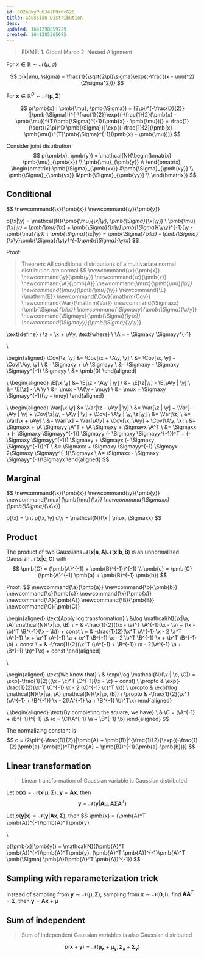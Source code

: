 ```yaml
---
id: S02aBkyPu6J4lH9rhcG26
title: Gaussian Distribution
desc: ''
updated: 1641298859729
created: 1641285365685
---
```


>FIXME: 1. Global Marco 2. Nested Alignment

For $x \in \mathbb{R} \sim \mathcal{N}(\mu, \sigma)$

$$
p(x|\mu, \sigma) = \frac{1}{\sqrt{2\pi}\sigma}\exp{(-\frac{(x - \mu)^2}{2\sigma^2})}
$$

For $\pmb{x} \in \mathbb{R}^{D} \sim \mathcal{N}(\pmb{\mu}, \pmb{\Sigma})$

$$
p(\pmb{x} | \pmb{\mu}, \pmb{\Sigma}) = (2\pi)^{-\frac{D}{2}} (|\pmb{\Sigma}|)^{-\frac{1}{2}}\exp{(-\frac{1}{2}(\pmb{x} - \pmb{\mu})^{T}\pmb{\Sigma}^{-1}(\pmb{x} - \pmb{\mu}))} = \frac{1}{\sqrt{(2\pi)^D \pmb{\Sigma}}}\exp{(-\frac{1}{2}(\pmb{x} - \pmb{\mu})^{T}\pmb{\Sigma}^{-1}(\pmb{x} - \pmb{\mu}))}
$$

Consider joint distribution
$$
p(\pmb{x}, \pmb{y}) = \mathcal{N}(\begin{bmatrix} \pmb{\mu}_{\pmb{x}} \\ \pmb{\mu}_{\pmb{y}} \\ \end{bmatrix}, \begin{bmatrix} \pmb{\Sigma}_{\pmb{xx}} &\pmb{\Sigma}_{\pmb{xy}} \\ \pmb{\Sigma}_{\pmb{yx}} &\pmb{\Sigma}_{\pmb{yy}} \\ \end{bmatrix})
$$

## Conditional
$$
\newcommand{\x}{\pmb{x}}
\newcommand{\y}{\pmb{y}}

p(\x|\y) = \mathcal{N}(\pmb{\mu}_{\x|\y}, \pmb{\Sigma}_{\x|\y}) \\
\pmb{\mu}_{\x|\y} = \pmb{\mu}_{\x} + \pmb{\Sigma}_{\x\y}\pmb{\Sigma}_{\y\y}^{-1}(\y - \pmb{\mu}_{\y}) \\
 \pmb{\Sigma}_{\x|\y} = \pmb{\Sigma}_{\x\x} - \pmb{\Sigma}_{\x\y}\pmb{\Sigma}_{\y\y}^{-1}\pmb{\Sigma}_{\y\x}
$$

Proof:
> Theorem: All conditional distributions of a multivariate normal distribution are normal
$$
\newcommand{\x}{\pmb{x}}
\newcommand{\y}{\pmb{y}}
\newcommand{\z}{\pmb{z}}
\newcommand{\A}{\pmb{A}}
\newcommand{\mux}{\pmb{\mu}_{\x}}
\newcommand{\muy}{\pmb{\mu}_{\y}}
\newcommand{\E}{\mathrm{E}}
\newcommand{\Cov}{\mathrm{Cov}}
\newcommand{\Var}{\mathrm{Var}}
\newcommand{\Sigmaxx}{\pmb{\Sigma}_{\x\x}}
\newcommand{\Sigmaxy}{\pmb{\Sigma}_{\x\y}}
\newcommand{\Sigmayx}{\pmb{\Sigma}_{\y\x}}
\newcommand{\Sigmayy}{\pmb{\Sigma}_{\y\y}}

\text{define} \ \z = \x + \A\y, \text{where} \ \A = - \Sigmaxy \Sigmayy^{-1}

\\

\begin{aligned}
\Cov[\z, \y] &= \Cov[\x + \A\y, \y] \\ &= \Cov[\x, \y] + \Cov[\A\y, \y] \\ &= \Sigmaxy + \A \Sigmayy \\ &= \Sigmaxy - \Sigmaxy \Sigmayy^{-1} \Sigmayy \\ &= \pmb{0}
\end{aligned}

\\
\begin{aligned}
\E[\x|\y] &= \E[\z - \A\y | \y] \\ &= \E[\z|\y] - \E[\A\y | \y] \\ &= \E[\z] - \A \y \\ &= \mux - \A(\y - \muy) \\ &= \mux + \Sigmaxy \Sigmayy^{-1}(\y - \muy)
\end{aligned}

\\
\begin{aligned}
\Var[\x|\y] &= \Var[\z - \A\y | \y] \\ &= \Var[\z | \y] + \Var[-\A\y | \y] + \Cov[\z|\y, - \A\y | \y] + \Cov[- \A\y | \y, \z|\y] \\ &= \Var[\z] \\ &= \Var[\x + \A\y] \\ &= \Var[\x] + \Var[\A\y] + \Cov[\x, \A\y] + \Cov[\A\y, \x] \\ &= \Sigmaxx + \A \Sigmayy \A^T + \A \Sigmaxy + \Sigmayx \A^T \\ &= \Sigmaxx + (- \Sigmaxy \Sigmayy^{-1}) \Sigmayy (- \Sigmaxy \Sigmayy^{-1})^T + (- \Sigmaxy \Sigmayy^{-1}) \Sigmaxy + \Sigmayx (- \Sigmaxy \Sigmayy^{-1})^T \\ &= \Sigmaxx + \Sigmaxy \Sigmayy^{-1} \Sigmayx - 2\Sigmaxy \Sigmayy^{-1}\Sigmayx \\ &= \Sigmaxx - \Sigmaxy \Sigmayy^{-1}\Sigmayx
\end{aligned}
$$

## Marginal
$$
\newcommand{\x}{\pmb{x}}
\newcommand{\y}{\pmb{y}}
\newcommand{\mux}{\pmb{\mu}_{\x}}
\newcommand{\Sigmaxx}{\pmb{\Sigma}_{\x\x}}

p(\x) = \int p(\x, \y) d\y = \mathcal{N}(\x | \mux, \Sigmaxx)
$$

## Product
The product of two Gaussians $\mathcal{N}(\pmb{x} | \pmb{a}, \pmb{A})$$\mathcal{N}(\pmb{x} | \pmb{b}, \pmb{B})$ is an unnormalized Gaussian $\mathcal{N}(\pmb{x} | \pmb{c}, \pmb{C})$ with
$$
\pmb{C} = (\pmb{A}^{-1} + \pmb{B}^{-1})^{-1}
\\
\pmb{c} = \pmb{C}(\pmb{A}^{-1} \pmb{a} + \pmb{B}^{-1} \pmb{b})
$$

Proof:
$$
\newcommand{\a}{\pmb{a}}
\newcommand{\b}{\pmb{b}}
\newcommand{\c}{\pmb{c}}
\newcommand{\x}{\pmb{x}}
\newcommand{\A}{\pmb{A}}
\newcommand{\B}{\pmb{B}}
\newcommand{\C}{\pmb{C}}

\begin{aligned}
\text{Apply log transformation} \ &\log \mathcal{N}(\x|\a, \A) \mathcal{N}(\x|\b, \B) \\ = & -\frac{1}{2}((\x - \a)^T \A^{-1}(\x - \a) + (\x - \b)^T \B^{-1}(\x - \b)) + const \\
= & -\frac{1}{2}(\x^T \A^{-1} \x - 2 \a^T \A^{-1} \x + \a^T \A^{-1} \a + \x^T \B^{-1} \x - 2 \b^T \B^{-1} \x + \b^T \B^{-1} \b) + const \\ = & -\frac{1}{2}(\x^T (\A^{-1} + \B^{-1}) \x - 2(\A^{-1} \a + \B^{-1} \b)^T\x) + const
\end{aligned}

\\

\begin{aligned}
\text{We know that} \ & \exp(\log \mathcal{N}(\x | \c, \C)) = \exp(-\frac{1}{2}((\x - \c)^T \C^{-1}(\x - \c) + const) \\ \propto & \exp(-\frac{1}{2}(\x^T \C^{-1} \x - 2 (\C^{-1} \c)^T \x)) \\ \propto & \exp(\log \mathcal{N}(\x|\a, \A) \mathcal{N}(\x|\b, \B)) \\ \propto & -\frac{1}{2}(\x^T (\A^{-1} + \B^{-1}) \x - 2(\A^{-1} \a + \B^{-1} \b)^T\x)
\end{aligned}

\\
\begin{aligned}
\text{By completing the square, we have} \ & \C = (\A^{-1} + \B^{-1})^{-1}
\\& \c = \C(\A^{-1} \a + \B^{-1} \b)
\end{aligned}
$$

The normalizing constant is
$$
c = (2\pi)^{-\frac{D}{2}}|\pmb{A} + \pmb{B}|^{\frac{1}{2}}\exp{(-\frac{1}{2}(\pmb{a}-\pmb{b})^T(\pmb{A} + \pmb{B})^{-1}(\pmb{a}-\pmb{b}))}
$$

## Linear transformation
> Linear transformation of Gaussian variable is Gaussian distributed

Let $p(\pmb{x}) = \mathcal{N}(\pmb{x} | \pmb{\mu}, \pmb{\Sigma})$, $\pmb{y} = \pmb{A} \pmb{x}$, then
$$
\pmb{y} = \mathcal{N}(\pmb{y} | \pmb{A} \pmb{\mu}, \pmb{A} \pmb{\Sigma} \pmb{A}^T)
$$

Let $p(\pmb{y}|\pmb{x}) = \mathcal{N}(\pmb{y}|\pmb{A}\pmb{x}, \pmb{\Sigma})$, then
$$
\pmb{x} = (\pmb{A}^T \pmb{A})^{-1}\pmb{A}^T\pmb{y}

\\

p(\pmb{x}|\pmb{y}) = \mathcal{N}((\pmb{A}^T \pmb{A})^{-1}\pmb{A}^T\pmb{y}, (\pmb{A}^T \pmb{A})^{-1}\pmb{A}^T \pmb{\Sigma} \pmb{A}(\pmb{A}^T \pmb{A})^{-1})
$$

## Sampling with reparameterization trick
Instead of sampling from $\pmb{y} \sim \mathcal{N}(\pmb{\mu}, \pmb{\Sigma})$, sampling from $\pmb{x} \sim \mathcal{N}(\pmb{0}, \pmb{I})$, find $\pmb{A}\pmb{A}^T = \pmb{\Sigma}$, then $\pmb{y} = \pmb{A}\pmb{x} + \pmb{\mu}$

## Sum of independent
> Sum of independent Gaussian variables is also Gaussian distributed

$$
p(\pmb{x} + \pmb{y}) = \mathcal{N}(\pmb{\mu}_{\pmb{x}} + \pmb{\mu}_{\pmb{y}}, \pmb{\Sigma}_{\pmb{x}} + \pmb{\Sigma}_{\pmb{y}})
$$